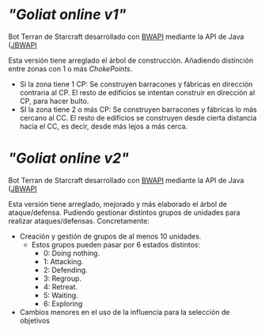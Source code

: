 # _"Goliat online v1"_

Bot Terran de Starcraft desarrollado con [BWAPI](https://github.com/bwapi/bwapi) mediante la API de Java ([JBWAPI](https://github.com/JNIBWAPI/JNIBWAPI)

Esta versión tiene arreglado el árbol de construcción. Añadiendo distinción entre zonas con 1 o más _ChokePoints_.
* Si la zona tiene 1 CP: Se construyen barracones y fábricas en dirección contraria al CP. El resto de edificios se intentan construir en dirección al CP, para hacer bulto.
* SI la zona tiene 2 o más CP: Se construyen barracones y fábricas lo más cercano al CC. El resto de edificios se construyen desde cierta distancia hacia el CC, es decir, desde más lejos a más cerca.

# _"Goliat online v2"_

Bot Terran de Starcraft desarrollado con [BWAPI](https://github.com/bwapi/bwapi) mediante la API de Java ([JBWAPI](https://github.com/JNIBWAPI/JNIBWAPI)

Esta versión tiene arreglado, mejorado y más elaborado el árbol de ataque/defensa. Pudiendo gestionar distintos grupos de unidades para realizar ataques/defensas. Concretamente:

* Creación y gestión de grupos de al menos 10 unidades.
  * Estos grupos pueden pasar por 6 estados distintos:
    * 0: Doing nothing.
    * 1: Attacking.
    * 2: Defending.
    * 3: Regroup.
    * 4: Retreat.
    * 5: Waiting.
    * 6: Exploring 
* Cambios menores en el uso de la influencia para la selección de objetivos

